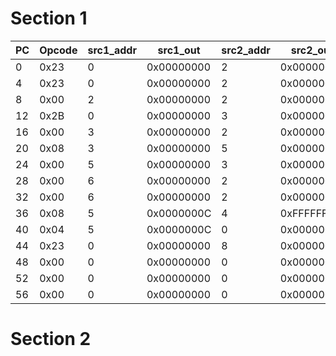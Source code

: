 # Section 1

| PC | Opcode | src1_addr | src1_out   | src2_addr | src2_out   | dst_addr | dst_data   |
|----|--------|-----------|------------|-----------|------------|----------|------------|
| 0  | 0x23   | 0         | 0x00000000 | 2         | 0x00000000 | 0        | 0x00000000 |
| 4  | 0x23   | 0         | 0x00000000 | 2         | 0x00000000 | 0        | 0x00000000 |
| 8  | 0x00   | 2         | 0x00000000 | 2         | 0x00000000 | 0        | 0xxxxxxxxx |
| 12 | 0x2B   | 0         | 0x00000000 | 3         | 0x00000000 | 2        | 0x00000056 |
| 16 | 0x00   | 3         | 0x00000000 | 2         | 0x00000056 | 2        | 0x00000056 |
| 20 | 0x08   | 3         | 0x00000000 | 5         | 0x00000000 | 3        | 0x00000000 |
| 24 | 0x00   | 5         | 0x00000000 | 3         | 0x00000000 | 3        | 0x00000084 |
| 28 | 0x00   | 6         | 0x00000000 | 2         | 0x00000056 | 4        | 0xFFFFFFAA |
| 32 | 0x00   | 6         | 0x00000000 | 2         | 0x00000056 | 5        | 0x0000000C |
| 36 | 0x08   | 5         | 0x0000000C | 4         | 0xFFFFFFAA | 6        | 0x00000000 |
| 40 | 0x04   | 5         | 0x0000000C | 0         | 0x00000000 | 7        | 0x00000056 |
| 44 | 0x23   | 0         | 0x00000000 | 8         | 0x00000000 | 8        | 0xFFFFFFA9 |
| 48 | 0x00   | 0         | 0x00000000 | 0         | 0x00000000 | 6        | 0x00000000 |
| 52 | 0x00   | 0         | 0x00000000 | 0         | 0x00000000 | 31       | 0x0000000C |
| 56 | 0x00   | 0         | 0x00000000 | 0         | 0x00000000 | 8        | 0x00000000 |

# Section 2

